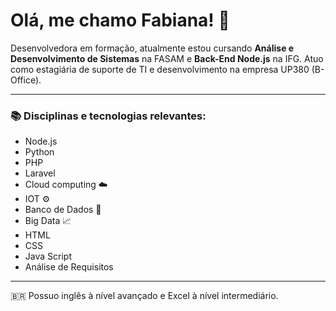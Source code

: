 # Olá, me chamo Fabiana! 👋

Desenvolvedora em formação, atualmente estou cursando **Análise e Desenvolvimento de Sistemas** na FASAM e **Back-End Node.js** na IFG. Atuo como estagiária de suporte de TI e desenvolvimento na empresa UP380 (B-Office).

---

### 📚 Disciplinas e tecnologias relevantes:
- Node.js
- Python
- PHP
- Laravel
- Cloud computing ☁️
- IOT ⚙️
- Banco de Dados 💾
- Big Data 📈
- HTML
- CSS
- Java Script
- Análise de Requisitos

---

🇧🇷 Possuo inglês à nível avançado e Excel à nível intermediário.
